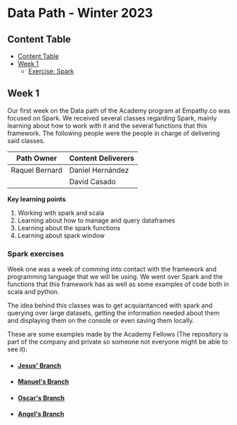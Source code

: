 # Data Path - Winter 2023

## Content Table
- [Content Table](#content-table)
- [Week 1](#week-1)
    - [Exercise: Spark](#spark-exercises)

## Week 1

Our first week on the Data path of the Academy program at Empathy.co was focused on Spark. We received several classes regarding Spark, mainly learning about how to work with it and the several functions that this framework. The following people were the people in charge of delivering said classes.

| **Path Owner** | **Content Deliverers** | 
|----------------|------------------------| 
| Raquel Bernard | Daniel Hernández       |
|                | David Casado           |

**Key learning points** <!-- (Do not change this line!!!)-->
1. Working with spark and scala
2. Learning about how to manage and query dataframes
3. Learning about the spark functions
4. Learning about spark window

### Spark exercises

Week one was a week of comming into contact with the framework and programming language that we will be using. We went over Spark and the functions that this framework has as well as some examples of code both in scala and python.

The idea behind this classes was to get acquiantanced with spark and querying over large datasets, getting the information needed about them and displaying them on the console or even saving them locally.

These are some examples made by the Academy Fellows (The repository is part of the company and private so someone not everyone might be able to see it):
- #### [Jesus' Branch](https://github.com/empathyco/academy-data-spark/tree/jesus_alonso_garcia_academy_exercises)
- #### [Manuel's Branch](https://github.com/empathyco/academy-data-spark/tree/manuel_manga_rodriguez_academy)
- #### [Oscar's Branch](https://github.com/empathyco/academy-data-spark/tree/oscar)
- #### [Angel's Branch](https://github.com/empathyco/academy-data-spark/tree/angel_iglesias_prestamo_academy_exercises)